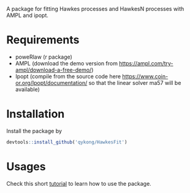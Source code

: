 A package for fitting Hawkes processes and HawkesN processes with AMPL and ipopt.

# Requirements
 - poweRlaw (r package)
 - AMPL (download the demo version from https://ampl.com/try-ampl/download-a-free-demo/)
 - Ipopt (compile from the source code here https://www.coin-or.org/Ipopt/documentation/ so that the linear solver ma57 will be available)
 
# Installation
Install the package by
```R
devtools::install_github('qykong/HawkesFit')
```

# Usages
Check this short [tutorial](https://github.com/qykong/HawkesFit/blob/master/tutorial.md) to learn how to use the package.

